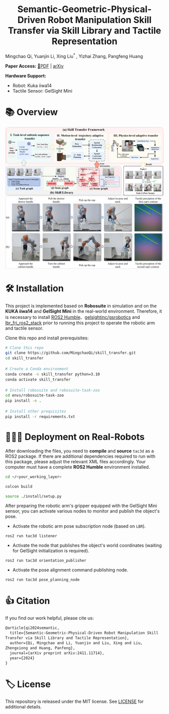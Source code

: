 <h1 align="center">
Semantic-Geometric-Physical-Driven Robot Manipulation Skill Transfer
via Skill Library and Tactile Representation<br>
</h1>

Mingchao Qi, Yuanjin Li, Xing Liu<sup>* </sup>, Yizhai Zhang, Pangfeng Huang

**Paper Access:** [📝PDF](https://arxiv.org/pdf/2411.11714) | [arXiv](https://arxiv.org/abs/2411.11714)

**Hardware Support:** 
+ Robot: Kuka iiwa14 
+ Tactile Sensor: GelSight Mini



# 📚 Overview

![](./files/Overview_v2.png)
![](./files/skill_transfer_experiment.png)

# 🛠️ Installation
This project is implemented based on **Robosuite** in simulation and on the **KUKA iiwa14** and **GelSight Mini** in the real-world environment. Therefore, it is necessary to install [ROS2 Humble](https://github.com/ros2)、[gelsightinc/gsrobotics](https://github.com/gelsightinc/gsrobotics) and [lbr_fri_ros2_stack](https://github.com/lbr-stack/lbr_fri_ros2_stack) prior to running this project to operate the robotic arm and tactile sensor.

Clone this repo and install prerequisites:

```bash
# Clone this repo
git clone https://github.com/MingchaoQi/skill_transfer.git
cd skill_transfer
    
# Create a Conda environment
conda create -n skill_transfer python=3.10
conda activate skill_transfer
    
# Install robosuite and robosuite-task-zoo
cd envs/robosuite-task-zoo
pip install -e .
    
# Install other prequisites
pip install -r requirements.txt
```

# 🧑🏻‍💻 Deployment on Real-Robots
After downloading the files, you need to **compile** and **source** `tac3d` as a ROS2 package. If there are additional dependencies required to run with this package, please adjust the relevant XML files accordingly. Your computer must have a complete **ROS2 Humble** environment installed.
```bash
cd ~/<your_working_layer>
```
```bash
colcon build
```

```bash
source ./install/setup.py
```

After preparing the robotic arm's gripper equipped with the GelSight Mini sensor, you can activate various nodes to monitor and publish the object's pose.

- Activate the robotic arm pose subscription node (based on `LBR`).
```python3
ros2 run tac3d listener
```

- Activate the node that publishes the object's world coordinates (waiting for GelSight initialization is required).
```python3
ros2 run tac3d orientation_publisher
```

- Activate the pose alignment command publishing node.
```python3
ros2 run tac3d pose_planning_node
```

# 👍 Citation
If you find our work helpful, please cite us:

```
@article{qi2024semantic,
  title={Semantic-Geometric-Physical-Driven Robot Manipulation Skill Transfer via Skill Library and Tactile Representation},
  author={Qi, Mingchao and Li, Yuanjin and Liu, Xing and Liu, Zhengxiong and Huang, Panfeng},
  journal={arXiv preprint arXiv:2411.11714},
  year={2024}
}
```

# 🏷️ License
This repository is released under the MIT license. See [LICENSE](./LICENSE) for additional details.
